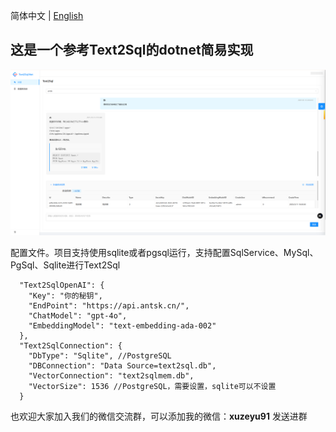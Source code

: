 简体中文 | [English](./README.en.md) 

## 这是一个参考Text2Sql的dotnet简易实现

![demo](https://github.com/AIDotNet/Text2Sql.Net/blob/main/doc/demo.png?raw=true)

配置文件。项目支持使用sqlite或者pgsql运行，支持配置SqlService、MySql、PgSql、Sqlite进行Text2Sql 
```
  "Text2SqlOpenAI": {
    "Key": "你的秘钥",
    "EndPoint": "https://api.antsk.cn/",
    "ChatModel": "gpt-4o",
    "EmbeddingModel": "text-embedding-ada-002"
  },
  "Text2SqlConnection": {
    "DbType": "Sqlite", //PostgreSQL
    "DBConnection": "Data Source=text2sql.db",
    "VectorConnection": "text2sqlmem.db",
    "VectorSize": 1536 //PostgreSQL，需要设置，sqlite可以不设置
  }
```

也欢迎大家加入我们的微信交流群，可以添加我的微信：**xuzeyu91** 发送进群
